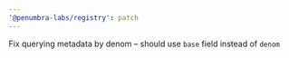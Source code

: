 ```yaml
---
'@penumbra-labs/registry': patch
---
```


Fix querying metadata by denom – should use `base` field instead of `denom`
